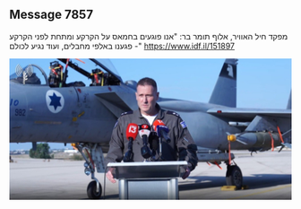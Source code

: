 ## Message 7857

מפקד חיל האוויר, אלוף תומר בר:
"אנו פוגעים בחמאס על הקרקע ומתחת לפני הקרקע - פגענו באלפי מחבלים, ועוד נגיע לכולם"
https://www.idf.il/151897

![Photo](7857/7857_photo.jpg)
